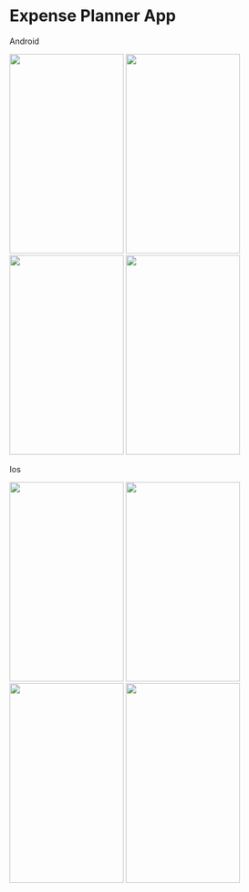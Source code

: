 # Expense Planner App

Android

<img src="https://user-images.githubusercontent.com/52490093/180881028-db94c55c-5769-4544-8e40-089b3d866613.png" width="200" height="350">

<img src="https://user-images.githubusercontent.com/52490093/180881057-77b3f56e-f22b-4f3a-8689-2460e9d40eb8.png" width="200" height="350">

<img src="https://user-images.githubusercontent.com/52490093/180881064-0bf33e56-a1da-4337-aeab-d350cf2bb356.png" width="200" height="350">

<img src="https://user-images.githubusercontent.com/52490093/180881067-2fc1ecdc-6e49-4e38-a3b3-19950b840f92.png" width="200" height="350">

Ios

<img src="https://user-images.githubusercontent.com/52490093/180881138-15abc6f6-5191-49f9-a2dc-e8064c3613e8.png" width="200" height="350">

<img src="https://user-images.githubusercontent.com/52490093/180881143-472a43f2-268f-4c2f-9cd1-4ff7f75d174c.png" width="200" height="350">

<img src="https://user-images.githubusercontent.com/52490093/180881148-7413df6a-6bcb-463c-b139-450da57cf29c.png" width="200" height="350">

<img src="https://user-images.githubusercontent.com/52490093/180881150-560b625e-281a-46d8-a896-5e441944207d.png" width="200" height="350">
